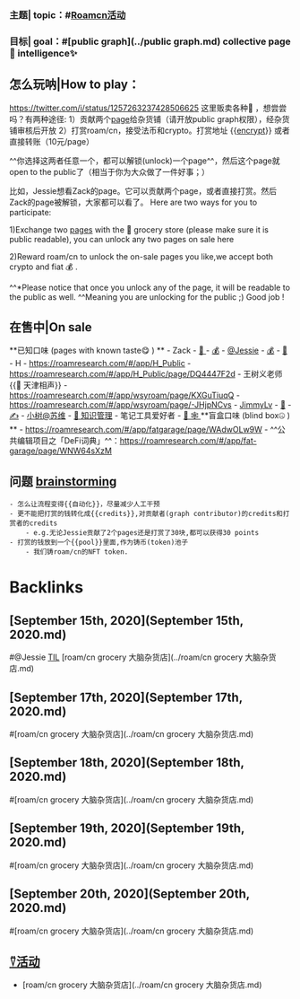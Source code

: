 ### 主题| topic：#[Roamcn活动](../Roamcn活动.md)
### 目标| goal：#[public graph](../public graph.md) collective page 📜 intelligence✨

## 怎么玩呐|How to play：
https://twitter.com/i/status/1257263237428506625
这里贩卖各种🧠 ，想尝尝吗？有两种途径:
1）贡献两个[page](../page.md)给杂货铺（请开放public graph权限），经杂货铺审核后开放
2）打赏roam/cn，接受法币和crypto。打赏地址 {{[encrypt](../encrypt.md)}} 或者直接转账（10元/page）

^^你选择这两者任意一个，都可以解锁(unlock)一个page^^，然后这个page就open to the public了（相当于你为大众做了一件好事；）

比如，Jessie想看Zack的page。它可以贡献两个page，或者直接打赏。然后Zack的page被解锁，大家都可以看了。
Here are two ways for you to participate:

1)Exchange two [pages](../pages.md) with the 🧠  grocery store (please make sure it is public readable), you can unlock any two pages on sale here

2)Reward roam/cn to unlock the on-sale pages you like,we accept both crypto and fiat 💰 .

^^*Please notice that once you unlock any of the page, it will be readable to the public as well. ^^Meaning you are unlocking for the public ;) Good job !  
## 在售中|On sale
**已知口味 (pages with known taste😋 ) **
    - Zack
        - [👀 ](https://roamresearch.com/#/app/trade/page/oUCDWaP07)
        - [💰](https://roamresearch.com/#/app/trade/page/X427Qe7CR)
    - [@Jessie](../@Jessie.md)
        - [💰](https://roamresearch.com/#/app/fatgarage/page/nRX38BAna)
        - [👀](https://roamresearch.com/#/app/fatgarage/page/p0Xi2voI6)
    - H 
        - https://roamresearch.com/#/app/H_Public
        - https://roamresearch.com/#/app/H_Public/page/DQ4447F2d
    - 王树义老师 {{🥢 天津相声}}
        - https://roamresearch.com/#/app/wsyroam/page/KXGuTiuqQ
        - https://roamresearch.com/#/app/wsyroam/page/-JHjpNCvs
    - [JimmyLv](../JimmyLv.md)
        - [👾](https://roamresearch.com/#/app/Note-Tasking/page/I_Mcf1bwn)
        - [✍️](https://roamresearch.com/#/app/Note-Tasking/page/vf_GUlwVk)
    - [小树](../小树.md)[@苏维](../@苏维.md)
        - [🐶  知识管理](https://roamresearch.com/#/app/wisedom/page/g0i58SPz-)
    - 笔记工具爱好者
        - [🧠 🕸️ ](https://roamresearch.com/#/app/betatest/page/swYRI_E8Q)
**盲盒口味 (blind box🤐 ) **
    - https://roamresearch.com/#/app/fatgarage/page/WAdwOLw9W
    - ^^公共编辑项目之「DeFi词典」^^：https://roamresearch.com/#/app/fat-garage/page/WNW64sXzM

## 问题 [brainstorming](../brainstorming.md)
    - 怎么让流程变得{{自动化}}，尽量减少人工干预
    - 更不能把打赏的钱转化成{{credits}},对贡献者(graph contributor)的credits和打赏者的credits
        - e.g.无论Jessie贡献了2个pages还是打赏了30块,都可以获得30 points
    - 打赏的钱放到一个{{pool}}里面,作为铸币(token)池子
        - 我们铸roam/cn的NFT token. 

# Backlinks
## [September 15th, 2020](September 15th, 2020.md)

#@Jessie [TIL](../TIL.md) [roam/cn grocery 大脑杂货店](../roam/cn grocery 大脑杂货店.md)

## [September 17th, 2020](September 17th, 2020.md)

#[roam/cn grocery 大脑杂货店](../roam/cn grocery 大脑杂货店.md)

## [September 18th, 2020](September 18th, 2020.md)

#[roam/cn grocery 大脑杂货店](../roam/cn grocery 大脑杂货店.md)

## [September 19th, 2020](September 19th, 2020.md)

#[roam/cn grocery 大脑杂货店](../roam/cn grocery 大脑杂货店.md)

## [September 20th, 2020](September 20th, 2020.md)

#[roam/cn grocery 大脑杂货店](../roam/cn grocery 大脑杂货店.md)

## [⍢活动](⍢活动.md)
- [roam/cn grocery 大脑杂货店](../roam/cn grocery 大脑杂货店.md)

